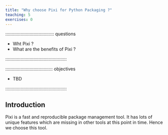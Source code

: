 ```yaml
---
title: "Why choose Pixi for Python Packaging ?"
teaching: 5
exercises: 0
---
```


:::::::::::::::::::::::::::::::::::::: questions

- Wht Pixi ?
- What are the benefits of Pixi ?

::::::::::::::::::::::::::::::::::::::::::::::::

::::::::::::::::::::::::::::::::::::: objectives

- TBD

::::::::::::::::::::::::::::::::::::::::::::::::

## Introduction
Pixi is a fast and reproducible package management tool. It has lots of unique features which are missing in other tools at this point in time. Hence we choose this tool.
